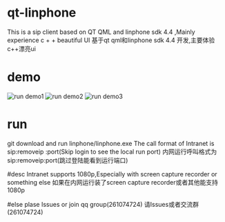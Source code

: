# qt-linphone
This is a sip client based on QT QML and linphone sdk 4.4 ,Mainly experience c + + beautiful UI
基于qt qml和linphone sdk 4.4 开发,主要体验c++漂亮ui

# demo
![run demo1](https://github.com/yuexiajiayan/qt-linphone/blob/master/images/1.jpg)
![run demo2](https://github.com/yuexiajiayan/qt-linphone/blob/master/images/2.jpg)
![run demo3](https://github.com/yuexiajiayan/qt-linphone/blob/master/images/3.jpg) 


# run
git download and run linphone/linphone.exe
The call format of Intranet is sip:removeip :port(Skip login to see the local run port) 
内网运行呼叫格式为sip:removeip:port(跳过登陆能看到运行端口)

 
#desc
Intranet supports 1080p,Especially with screen capture recorder or something else
如果在内网运行装了screen capture recorder或者其他能支持1080p

#else
plase  Issues or join qq group(261074724)
请Issues或者交流群(261074724)





